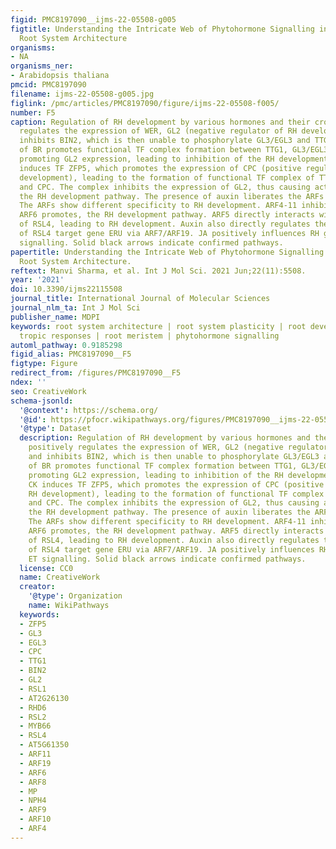 ```yaml
---
figid: PMC8197090__ijms-22-05508-g005
figtitle: Understanding the Intricate Web of Phytohormone Signalling in Modulating
  Root System Architecture
organisms:
- NA
organisms_ner:
- Arabidopsis thaliana
pmcid: PMC8197090
filename: ijms-22-05508-g005.jpg
figlink: /pmc/articles/PMC8197090/figure/ijms-22-05508-f005/
number: F5
caption: Regulation of RH development by various hormones and their crosstalk.BR positively
  regulates the expression of WER, GL2 (negative regulator of RH development) and
  inhibits BIN2, which is then unable to phosphorylate GL3/EGL3 and TTG1. Presence
  of BR promotes functional TF complex formation between TTG1, GL3/EGL3, and WER,
  promoting GL2 expression, leading to inhibition of the RH development pathway. CK
  induces TF ZFP5, which promotes the expression of CPC (positive regulator of RH
  development), leading to the formation of functional TF complex of TTG1, GL3/EGL3,
  and CPC. The complex inhibits the expression of GL2, thus causing activation of
  the RH development pathway. The presence of auxin liberates the ARFs from AUX/IAAs.
  The ARFs show different specificity to RH development. ARF4-11 inhibits, whereas
  ARF6 promotes, the RH development pathway. ARF5 directly interacts with the promotor
  of RSL4, leading to RH development. Auxin also directly regulates the expression
  of RSL4 target gene ERU via ARF7/ARF19. JA positively influences RH growth via ET
  signalling. Solid black arrows indicate confirmed pathways.
papertitle: Understanding the Intricate Web of Phytohormone Signalling in Modulating
  Root System Architecture.
reftext: Manvi Sharma, et al. Int J Mol Sci. 2021 Jun;22(11):5508.
year: '2021'
doi: 10.3390/ijms22115508
journal_title: International Journal of Molecular Sciences
journal_nlm_ta: Int J Mol Sci
publisher_name: MDPI
keywords: root system architecture | root system plasticity | root development | root
  tropic responses | root meristem | phytohormone signalling
automl_pathway: 0.9185298
figid_alias: PMC8197090__F5
figtype: Figure
redirect_from: /figures/PMC8197090__F5
ndex: ''
seo: CreativeWork
schema-jsonld:
  '@context': https://schema.org/
  '@id': https://pfocr.wikipathways.org/figures/PMC8197090__ijms-22-05508-g005.html
  '@type': Dataset
  description: Regulation of RH development by various hormones and their crosstalk.BR
    positively regulates the expression of WER, GL2 (negative regulator of RH development)
    and inhibits BIN2, which is then unable to phosphorylate GL3/EGL3 and TTG1. Presence
    of BR promotes functional TF complex formation between TTG1, GL3/EGL3, and WER,
    promoting GL2 expression, leading to inhibition of the RH development pathway.
    CK induces TF ZFP5, which promotes the expression of CPC (positive regulator of
    RH development), leading to the formation of functional TF complex of TTG1, GL3/EGL3,
    and CPC. The complex inhibits the expression of GL2, thus causing activation of
    the RH development pathway. The presence of auxin liberates the ARFs from AUX/IAAs.
    The ARFs show different specificity to RH development. ARF4-11 inhibits, whereas
    ARF6 promotes, the RH development pathway. ARF5 directly interacts with the promotor
    of RSL4, leading to RH development. Auxin also directly regulates the expression
    of RSL4 target gene ERU via ARF7/ARF19. JA positively influences RH growth via
    ET signalling. Solid black arrows indicate confirmed pathways.
  license: CC0
  name: CreativeWork
  creator:
    '@type': Organization
    name: WikiPathways
  keywords:
  - ZFP5
  - GL3
  - EGL3
  - CPC
  - TTG1
  - BIN2
  - GL2
  - RSL1
  - AT2G26130
  - RHD6
  - RSL2
  - MYB66
  - RSL4
  - AT5G61350
  - ARF11
  - ARF19
  - ARF6
  - ARF8
  - MP
  - NPH4
  - ARF9
  - ARF10
  - ARF4
---
```

